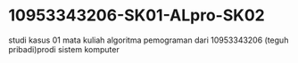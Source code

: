 # 10953343206-SK01-ALpro-SK02
studi kasus 01 mata kuliah algoritma pemograman dari 10953343206 (teguh pribadi)prodi sistem komputer
